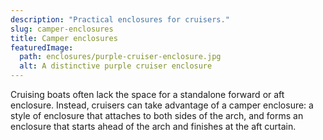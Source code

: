 ```yaml
---
description: "Practical enclosures for cruisers."
slug: camper-enclosures
title: Camper enclosures
featuredImage:
  path: enclosures/purple-cruiser-enclosure.jpg
  alt: A distinctive purple cruiser enclosure
---
```


Cruising boats often lack the space for a standalone forward or aft enclosure.
Instead, cruisers can take advantage of a camper enclosure: a style of
enclosure that attaches to both sides of the arch, and forms an enclosure that
starts ahead of the arch and finishes at the aft curtain.
